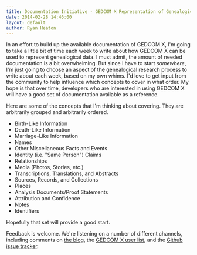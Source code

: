 ```yaml
---
title: Documentation Initiative - GEDCOM X Representation of Genealogical Data
date: 2014-02-28 14:46:00
layout: default
author: Ryan Heaton
---
```


In an effort to build up the available documentation of GEDCOM X, I'm going to take a little bit of time each week to write about how GEDCOM X can be used to represent genealogical data. I must admit, the amount of needed documentation is a bit overwhelming. But since I have to start _somewhere_, I'm just going to choose an aspect of the genealogical research process to write about each week, based on my own whims. I'd love to get input from the community to help influence which concepts to cover in what order. My hope is that over time, developers who are interested in using GEDCOM X will have a good set of documentation available as a reference.

Here are some of the concepts that I'm thinking about covering. They are arbitrarily grouped and arbitrarily ordered.

* Birth-Like Information
* Death-Like Information
* Marriage-Like Information
* Names
* Other Miscellaneous Facts and Events
* Identity (i.e. "Same Person") Claims
* Relationships
* Media (Photos, Stories, etc.)
* Transcriptions, Translations, and Abstracts
* Sources, Records, and Collections
* Places
* Analysis Documents/Proof Statements
* Attribution and Confidence
* Notes
* Identifiers

Hopefully that set will provide a good start.

Feedback is welcome. We're listening on a number of different channels, including comments on [the blog](http://familysearch.github.io/gedcomx/), the [GEDCOM X user list](https://groups.google.com/forum/?fromgroups#!forum/gedcomx), and the [Github issue tracker](https://github.com/FamilySearch/gedcomx/issues).
